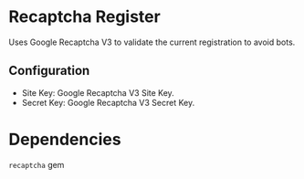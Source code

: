 # Recaptcha Register

Uses Google Recaptcha V3 to validate the current registration to avoid bots.

## Configuration

* Site Key: Google Recaptcha V3 Site Key.
* Secret Key: Google Recaptcha V3 Secret Key.

# Dependencies

`recaptcha` gem
